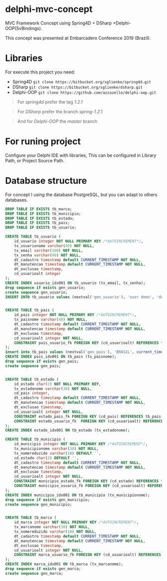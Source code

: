 # delphi-mvc-concept

MVC Framework Concept using Spring4D + DSharp +Delphi-OOP(SvBindings).

This concept was presented at Embarcadero Conference 2019 (Brazil).

# Libraries

For execute this project you need:
  - Spring4D `git clone https://bitbucket.org/sglienke/spring4d.git`
  - DSharp `git clone https://bitbucket.org/sglienke/dsharp.git`
  - Delphi-OOP `git clone https://github.com/azzazello/delphi-oop.git`

> For *spring4d* prefer the tag *1.2.1*

> For *DSharp* prefer the branch *spring-1.2.1*

> And for *Delphi-OOP* the *master* branch


# For runing project

Configure your Delphi IDE with libraries, This can be configured in Library Path, or Project Source Path.


# Database structure

For concept I using the database PostgreSQL, but you can adapt to others databases.

```sql
DROP TABLE IF EXISTS tb_marca;
DROP TABLE IF EXISTS tb_municipio;
DROP TABLE IF EXISTS tb_estado;
DROP TABLE IF EXISTS tb_pais;
DROP TABLE IF EXISTS tb_usuario;

CREATE TABLE tb_usuario (
    id_usuario integer NOT NULL PRIMARY KEY /*AUTOINCREMENT*/,
    tx_usuarionome varchar(40) NOT NULL,
    tx_email varchar(100) NOT NULL,
    tx_senha varchar(40) NOT NULL,
    dt_cadastro timestamp default CURRENT_TIMESTAMP NOT NULL,
    dt_manutencao timestamp default CURRENT_TIMESTAMP NOT NULL,
    dt_exclusao timestamp,
    cd_usuarioalt integer
);
CREATE INDEX usuario_idx001 ON tb_usuario (tx_email, tx_senha);
drop sequence if exists gen_usuario;
create sequence gen_usuario;
INSERT INTO tb_usuario values (nextval('gen_usuario'), 'user demo', 'demo@demo.com', 'e10adc3949ba59abbe56e057f20f883e', CURRENT_TIMESTAMP, CURRENT_TIMESTAMP, null, null);


CREATE TABLE tb_pais (
    id_pais integer NOT NULL PRIMARY KEY /*AUTOINCREMENT*/,
    tx_paisnome varchar(40) NOT NULL,
    dt_cadastro timestamp default CURRENT_TIMESTAMP NOT NULL,
    dt_manutencao timestamp default CURRENT_TIMESTAMP NOT NULL,
    dt_exclusao timestamp,
    cd_usuarioalt integer NOT NULL,
    CONSTRAINT pais_usuario_fk FOREIGN KEY (cd_usuarioalt) REFERENCES tb_usuario(id_usuario) ON UPDATE CASCADE ON DELETE CASCADE
);
insert into tb_pais values (nextval('gen_pais'), 'BRASIL', current_timestamp, current_timestamp, null, 1);
CREATE INDEX pais_idx001 ON tb_pais (tx_paisnome);
drop sequence if exists gen_pais;
create sequence gen_pais;


CREATE TABLE tb_estado (
    id_estado char(2) NOT NULL PRIMARY KEY,
    tx_estadonome varchar(30) NOT NULL,
    cd_pais integer,
    dt_cadastro timestamp default CURRENT_TIMESTAMP NOT NULL,
    dt_manutencao timestamp default CURRENT_TIMESTAMP NOT NULL,
    dt_exclusao timestamp,
    cd_usuarioalt integer NOT NULL,
    CONSTRAINT estado_pais_fk FOREIGN KEY (cd_pais) REFERENCES tb_pais(id_pais)  ON UPDATE CASCADE ON DELETE cascade,
    CONSTRAINT estado_usuario_fk  FOREIGN KEY (cd_usuarioalt) REFERENCES tb_usuario(id_usuario) ON UPDATE CASCADE ON DELETE CASCADE
);
CREATE INDEX estado_idx001 ON tb_estado (tx_estadonome);

CREATE TABLE tb_municipio (
    id_municipio integer NOT NULL PRIMARY KEY /*AUTOINCREMENT*/,
    tx_municipionome varchar(30) NOT NULL,
    tx_nomereduzido varchar(10) DEFAULT '',
    cd_estado char(2) DEFAULT '',
    dt_cadastro timestamp default CURRENT_TIMESTAMP NOT NULL,
    dt_manutencao timestamp default CURRENT_TIMESTAMP NOT NULL,
    dt_exclusao timestamp,
    cd_usuarioalt integer NOT NULL,
    CONSTRAINT municipio_estado_fk FOREIGN KEY (cd_estado) REFERENCES tb_estado(id_estado) ON UPDATE CASCADE ON DELETE CASCADE,
    CONSTRAINT municipio_usuario_fk FOREIGN KEY (cd_usuarioalt) REFERENCES tb_usuario(id_usuario) ON UPDATE CASCADE ON DELETE CASCADE
);
CREATE INDEX municipio_idx001 ON tb_municipio (tx_municipionome);
drop sequence if exists gen_municipio;
create sequence gen_municipio;


CREATE TABLE tb_marca (
    id_marca integer NOT NULL PRIMARY KEY /*AUTOINCREMENT*/,
    tx_marcanome varchar(30) NOT NULL,
    tx_nomereduzido varchar(10) NOT NULL,
    dt_cadastro timestamp default CURRENT_TIMESTAMP NOT NULL,
    dt_manutencao timestamp default CURRENT_TIMESTAMP NOT NULL,
    dt_exclusao timestamp,
    cd_usuarioalt integer NOT NULL,
    CONSTRAINT marca_usuario_fk FOREIGN KEY (cd_usuarioalt) REFERENCES tb_usuario(id_usuario) ON UPDATE CASCADE ON DELETE CASCADE
);
CREATE INDEX marca_idx001 ON tb_marca (tx_marcanome);
drop sequence if exists gen_marca;
create sequence gen_marca;
```
